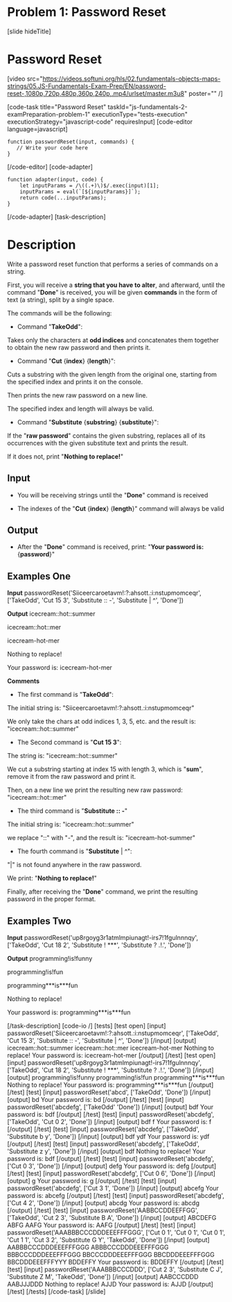 # Problem 1: Password Reset

[slide hideTitle]
# Password Reset

[video src="https://videos.softuni.org/hls/02.fundamentals-objects-maps-strings/05.JS-Fundamentals-Exam-Prep/EN/password-reset-,1080p,720p,480p,360p,240p,.mp4/urlset/master.m3u8" poster="" /]


[code-task title="Password Reset" taskId="js-fundamentals-2-examPreparation-problem-1" executionType="tests-execution" executionStrategy="javascript-code" requiresInput]
[code-editor language=javascript]
```
function passwordReset(input, commands) {
   // Write your code here
}
```
[/code-editor]
[code-adapter]
```
function adapter(input, code) {
    let inputParams = /\((.+)\)$/.exec(input)[1];
    inputParams = eval(`[${inputParams}]`);
    return code(...inputParams);
}
```
[/code-adapter]
[task-description]
# Description

Write a password reset function that performs a series of commands on a string. 

First, you will receive a **string that you have to alter**, and afterward, until the command "**Done**" is received, you will be given **commands** in the form of text (a string), split by a single space. 

The commands will be the following:

* Command "**TakeOdd**": 

Takes only the characters at **odd indices** and concatenates them together to obtain the new raw password and then prints it.

* Command "**Cut** \{**index**\} \{**length**\}": 

Cuts а substring with the given length from the original one, starting from the specified index and prints it on the console.

Then prints the new raw password on a new line.

The specified index and length will always be valid.

* Command "**Substitute** \{**substring**\} \{**substitute**\}": 

If the "**raw password**" contains the given substring, replaces all of its occurrences with the given substitute text and prints the result.

If it does not, print "**Nothing to replace!**"

## Input

* You will be receiving strings until the "**Done**" command is received

* The indexes of the "**Cut** \{**index**\} \{**length**\}" command will always be valid

## Output

* After the "**Done**" command is received, print: "**Your password is:** \{**password**\}"

## Examples One

**Input**
passwordReset('Siiceercaroetavm!:?:ahsott.:i:nstupmomceqr', ['TakeOdd', 'Cut 15 3', 'Substitute :: -', 'Substitute \| \^', 'Done'])

**Output**
icecream\:\:hot\:\:summer

icecream\:\:hot\:\:mer

icecream\-hot\-mer

Nothing to replace!

Your password is: icecream\-hot\-mer

**Comments**

* The first command is "**TakeOdd**":

The initial string is: "Siiceercaroetavm!:?:ahsott.:i:nstupmomceqr"

We only take the chars at odd indices 1, 3, 5, etc. and the result is: "icecream::hot::summer"

* The Second command is "**Cut 15  3**":

The string is: "icecream::hot::summer"

We cut a substring starting at index 15 with length 3, which is "**sum**", remove it from the raw password and print it.

Then, on a new line we print the resulting new raw password: "icecream::hot::mer"

* The third  command is "**Substitute :: -**"

The initial string is: "icecream::hot::summer"

we replace "::" with "-", and the result is: "icecream-hot-summer"

* The fourth command is "**Substitute** \| \^":

"\|" is not found anywhere in the raw password.

We print: "**Nothing to replace!**"

Finally, after receiving the "**Done**" command, we print the resulting password in the proper format.


## Examples Two

**Input**
passwordReset('up8rgoyg3r1atmlmpiunagt!-irs7!1fgulnnnqy', ['TakeOdd', 'Cut 18 2', 'Substitute ! \*\*\*', 'Substitute ? .!.', 'Done'])

**Output**
programming!is!funny

programming!is!fun

programming\*\*\*is\*\*\*fun

Nothing to replace!

Your password is: programming\*\*\*is\*\*\*fun

[/task-description]
[code-io /]
[tests]
[test open]
[input]
passwordReset('Siiceercaroetavm!\:\?\:ahsott\.\:i\:nstupmomceqr', ['TakeOdd', 'Cut 15 3', 'Substitute \:\: \-', 'Substitute \| \^', 'Done'])
[/input]
[output]
icecream\:\:hot\:\:summer
icecream\:\:hot\:\:mer
icecream\-hot\-mer
Nothing to replace\!
Your password is\: icecream\-hot\-mer
[/output]
[/test]
[test open]
[input]
passwordReset('up8rgoyg3r1atmlmpiunagt!-irs7!1fgulnnnqy', ['TakeOdd', 'Cut 18 2', 'Substitute ! \*\*\*', 'Substitute ? .!.', 'Done'])
[/input]
[output]
programming!is!funny
programming!is!fun
programming\*\*\*is\*\*\*fun
Nothing to replace!
Your password is: programming\*\*\*is\*\*\*fun
[/output]
[/test]
[test]
[input]
passwordReset('abcd', ['TakeOdd', 'Done'])
[/input]
[output]
bd
Your password is: bd
[/output]
[/test]
[test]
[input]
passwordReset('abcdefg', ['TakeOdd'
'Done'])
[/input]
[output]
bdf
Your password is: bdf
[/output]
[/test]
[test]
[input]
passwordReset('abcdefg', ['TakeOdd', 'Cut 0 2', 'Done'])
[/input]
[output]
bdf
f
Your password is: f
[/output]
[/test]
[test]
[input]
passwordReset('abcdefg', ['TakeOdd', 'Substitute b y', 'Done'])
[/input]
[output]
bdf
ydf
Your password is: ydf
[/output]
[/test]
[test]
[input]
passwordReset('abcdefg', ['TakeOdd', 'Substitute z y', 'Done'])
[/input]
[output]
bdf
Nothing to replace!
Your password is: bdf
[/output]
[/test]
[test]
[input]
passwordReset('abcdefg', ['Cut 0 3', 'Done'])
[/input]
[output]
defg
Your password is: defg
[/output]
[/test]
[test]
[input]
passwordReset('abcdefg', ['Cut 0 6', 'Done'])
[/input]
[output]
g
Your password is: g
[/output]
[/test]
[test]
[input]
passwordReset('abcdefg', ['Cut 3 1', 'Done'])
[/input]
[output]
abcefg
Your password is: abcefg
[/output]
[/test]
[test]
[input]
passwordReset('abcdefg', ['Cut 4 2', 'Done'])
[/input]
[output]
abcdg
Your password is: abcdg
[/output]
[/test]
[test]
[input]
passwordReset('AABBCCDDEEFFGG', ['TakeOdd', 'Cut 2 3', 'Substitute B A', 'Done'])
[/input]
[output]
ABCDEFG
ABFG
AAFG
Your password is: AAFG
[/output]
[/test]
[test]
[input]
passwordReset('AAABBBCCCDDDEEEFFFGGG', ['Cut 0 1', 'Cut 0 1', 'Cut 0 1', 'Cut 1 1', 'Cut 3 2', 'Substitute G Y', 'TakeOdd', 'Done'])
[/input]
[output]
AABBBCCCDDDEEEFFFGGG
ABBBCCCDDDEEEFFFGGG
BBBCCCDDDEEEFFFGGG
BBCCCDDDEEEFFFGGG
BBCDDDEEEFFFGGG
BBCDDDEEEFFFYYY
BDDEFFY
Your password is: BDDEFFY
[/output]
[/test]
[test]
[input]
passwordReset('AAABBBCCCDDD', ['Cut 2 3', 'Substitute C J', 'Substitute Z M', 'TakeOdd', 'Done'])
[/input]
[output]
AABCCCDDD
AABJJJDDD
Nothing to replace!
AJJD
Your password is: AJJD
[/output]
[/test]
[/tests]
[/code-task]
[/slide]
